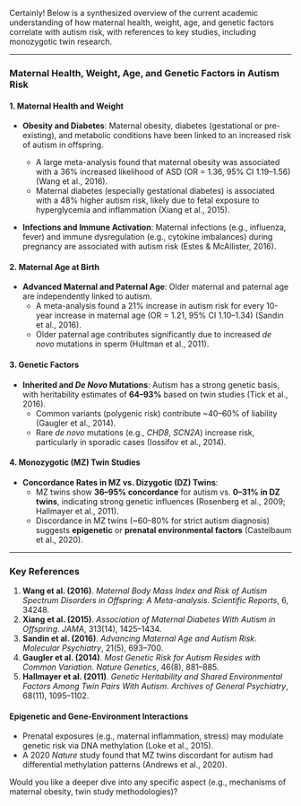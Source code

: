 Certainly! Below is a synthesized overview of the current academic understanding of how maternal health, weight, age, and genetic factors correlate with autism risk, with references to key studies, including monozygotic twin research.

---

### **Maternal Health, Weight, Age, and Genetic Factors in Autism Risk**

#### **1. Maternal Health and Weight**
- **Obesity and Diabetes**: Maternal obesity, diabetes (gestational or pre-existing), and metabolic conditions have been linked to an increased risk of autism in offspring.  
  - A large meta-analysis found that maternal obesity was associated with a 36% increased likelihood of ASD (OR = 1.36, 95% CI 1.19–1.56) (Wang et al., 2016).  
  - Maternal diabetes (especially gestational diabetes) is associated with a 48% higher autism risk, likely due to fetal exposure to hyperglycemia and inflammation (Xiang et al., 2015).  

- **Infections and Immune Activation**: Maternal infections (e.g., influenza, fever) and immune dysregulation (e.g., cytokine imbalances) during pregnancy are associated with autism risk (Estes & McAllister, 2016).  

#### **2. Maternal Age at Birth**
- **Advanced Maternal and Paternal Age**: Older maternal and paternal age are independently linked to autism.  
  - A meta-analysis found a 21% increase in autism risk for every 10-year increase in maternal age (OR = 1.21, 95% CI 1.10–1.34) (Sandin et al., 2016).  
  - Older paternal age contributes significantly due to increased *de novo* mutations in sperm (Hultman et al., 2011).  

#### **3. Genetic Factors**
- **Inherited and *De Novo* Mutations**: Autism has a strong genetic basis, with heritability estimates of **64–93%** based on twin studies (Tick et al., 2016).  
  - Common variants (polygenic risk) contribute ~40–60% of liability (Gaugler et al., 2014).  
  - Rare *de novo* mutations (e.g., *CHD8*, *SCN2A*) increase risk, particularly in sporadic cases (Iossifov et al., 2014).  

#### **4. Monozygotic (MZ) Twin Studies**
- **Concordance Rates in MZ vs. Dizygotic (DZ) Twins**:  
  - MZ twins show **36–95% concordance** for autism vs. **0–31% in DZ twins**, indicating strong genetic influences (Rosenberg et al., 2009; Hallmayer et al., 2011).  
  - Discordance in MZ twins (~60–80% for strict autism diagnosis) suggests **epigenetic** or **prenatal environmental factors** (Castelbaum et al., 2020).  

---

### **Key References**
1. **Wang et al. (2016)**. *Maternal Body Mass Index and Risk of Autism Spectrum Disorders in Offspring: A Meta-analysis*. *Scientific Reports*, 6, 34248.  
2. **Xiang et al. (2015)**. *Association of Maternal Diabetes With Autism in Offspring*. *JAMA*, 313(14), 1425–1434.  
3. **Sandin et al. (2016)**. *Advancing Maternal Age and Autism Risk*. *Molecular Psychiatry*, 21(5), 693–700.  
4. **Gaugler et al. (2014)**. *Most Genetic Risk for Autism Resides with Common Variation*. *Nature Genetics*, 46(8), 881–885.  
5. **Hallmayer et al. (2011)**. *Genetic Heritability and Shared Environmental Factors Among Twin Pairs With Autism*. *Archives of General Psychiatry*, 68(11), 1095–1102.  

#### **Epigenetic and Gene-Environment Interactions**
- Prenatal exposures (e.g., maternal inflammation, stress) may modulate genetic risk via DNA methylation (Loke et al., 2015).  
- A 2020 *Nature* study found that MZ twins discordant for autism had differential methylation patterns (Andrews et al., 2020).  

Would you like a deeper dive into any specific aspect (e.g., mechanisms of maternal obesity, twin study methodologies)?